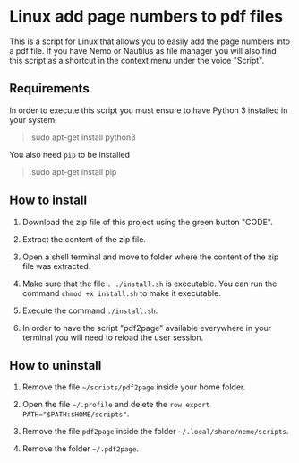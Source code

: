 # Linux add page numbers to pdf files
This is a script for Linux that allows you to easily add the page numbers into a pdf file.
If you have Nemo or Nautilus as file manager you will also find this script as a shortcut in the context menu under the voice "Script".


## Requirements
In order to execute this script you must ensure to have Python 3 installed in your system.

> sudo apt-get install python3

You also need `pip` to be installed

> sudo apt-get install pip

## How to install

1. Download the zip file of this project using the green button "CODE".

2. Extract the content of the zip file.

3. Open a shell terminal and move to folder where the content of the zip file was extracted.

4. Make sure that the file `. ./install.sh` is executable. You can run the command `chmod +x install.sh` to make it executable.

5. Execute the command `./install.sh`.

6. In order to have the script "pdf2page" available everywhere in your terminal you will need to reload the user session.

## How to uninstall

1. Remove the file `~/scripts/pdf2page` inside your home folder.

2. Open the file `~/.profile` and delete the `row export PATH="$PATH:$HOME/scripts"`.

3. Remove the file `pdf2page` inside the folder `~/.local/share/nemo/scripts`.

4. Remove the folder `~/.pdf2page`.
